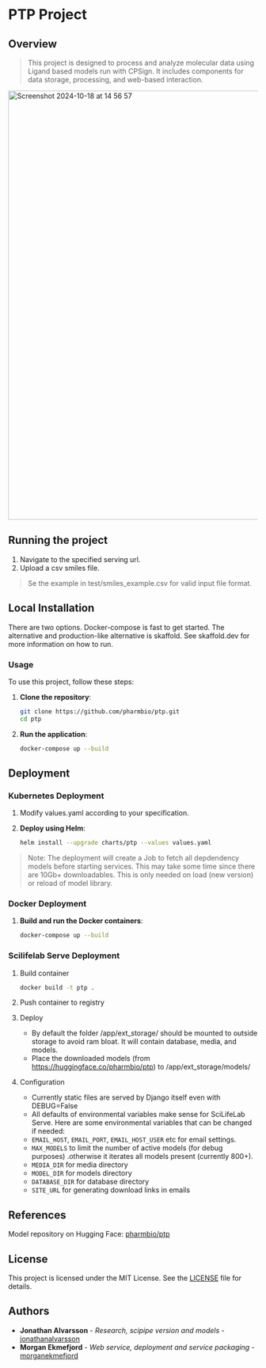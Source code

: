 # PTP Project

## Overview
> This project is designed to process and analyze molecular data using Ligand based models run with CPSign. It includes components for data storage, processing, and web-based interaction.


<img width="867" alt="Screenshot 2024-10-18 at 14 56 57" src="https://github.com/user-attachments/assets/a7518347-6969-445b-8cec-78824c536373">

## Running the project
1. Navigate to the specified serving url.
2. Upload a csv smiles file.
> Se the example in test/smiles_example.csv for valid input file format.

## Local Installation
There are two options. Docker-compose is fast to get started. The alternative and production-like alternative is skaffold. See skaffold.dev for more information on how to run.
### Usage

To use this project, follow these steps:

1. **Clone the repository**:
    ```sh
    git clone https://github.com/pharmbio/ptp.git
    cd ptp
    ```

2. **Run the application**:
    ```sh
    docker-compose up --build
    ```

## Deployment

### Kubernetes Deployment
1. Modify values.yaml according to your specification.

2. **Deploy using Helm**:
    ```sh
    helm install --upgrade charts/ptp --values values.yaml
    ```
> Note: The deployment will create a Job to fetch all depdendency models before starting services. This may take some time since there are 10Gb+ downloadables.
> This is only needed on load (new version) or reload of model library.

### Docker Deployment
1. **Build and run the Docker containers**:
    ```sh
    docker-compose up --build
    ```

### Scilifelab Serve Deployment

1. Build container
    ```sh
    docker build -t ptp .
    ```
2. Push container to registry

3. Deploy
    - By default the folder /app/ext_storage/ should be mounted to outside storage to avoid ram bloat. It will contain database, media, and models.
    - Place the downloaded models (from https://huggingface.co/pharmbio/ptp) to /app/ext_storage/models/

4. Configuration
    - Currently static files are served by Django itself even with DEBUG=False
    - All defaults of environmental variables make sense for SciLifeLab Serve. Here are some environmental variables that can be changed if needed:
    - `EMAIL_HOST`, `EMAIL_PORT`, `EMAIL_HOST_USER` etc for email settings.
    - `MAX_MODELS` to limit the number of active models (for debug purposes) .otherwise it iterates all models present (currently 800+).
    - `MEDIA_DIR` for media directory
    - `MODEL_DIR` for models directory
    - `DATABASE_DIR` for database directory
    - `SITE_URL` for generating download links in emails


## References
Model repository on Hugging Face: [pharmbio/ptp](https://huggingface.co/pharmbio/ptp)

## License
This project is licensed under the MIT License. See the [LICENSE](LICENSE) file for details.


## Authors
- **Jonathan Alvarsson** - *Research, scipipe version and models* - [jonathanalvarsson](https://github.com/jonalv) 
- **Morgan Ekmefjord** - *Web service, deployment and service packaging* - [morganekmefjord](https://github.com/morganekmefjord)
